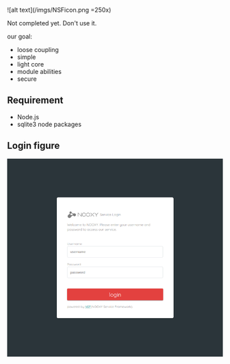 ![alt text](/imgs/NSFicon.png =250x)

Not completed yet. Don't use it.

our goal:
- loose coupling
- simple
- light core
- module abilities
- secure

## Requirement
- Node.js
- sqlite3 node packages

## Login figure
![alt text](/imgs/login.png)
